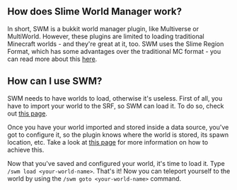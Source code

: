 ## How does Slime World Manager work?

In short, SWM is a bukkit world manager plugin, like Multiverse or MultiWorld. However, these plugins are limited to
loading traditional Minecraft worlds - and they're great at it, too. SWM uses the Slime Region Format, which has some
advantages over the traditional MC format - you can read more about
this [here](https://www.spigotmc.org/resources/slimeworldmanager.69974/).

## How can I use SWM?

SWM needs to have worlds to load, otherwise it's useless. First of all, you have to import your world to the SRF, so SWM
can load it. To do so, check out [this page](../config/convert-world-to-srf.md).

Once you have your world imported and stored inside a data source, you've got to configure it, so the plugin knows where
the world is stored, its spawn location, etc. Take a look at [this page](../config/configure-world.md) for more
information on how to achieve this.

Now that you've saved and configured your world, it's time to load it. Type `/swm load <your-world-name>`. That's it!
Now you can teleport yourself to the world by using the `/swm goto <your-world-name>` command.